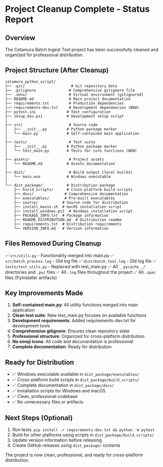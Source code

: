 # Project Cleanup Complete - Status Report

## Overview
The Cetamura Batch Ingest Tool project has been successfully cleaned and organized for professional distribution.

## Project Structure (After Cleanup)
```
cetamura_python_script/
├── .git/                     # Git repository data
├── .gitignore               # Comprehensive gitignore file
├── .venv/                   # Virtual environment (gitignored)
├── README.md                # Main project documentation
├── requirements.txt         # Production dependencies
├── requirements-dev.txt     # Development dependencies (NEW)
├── pytest.ini              # Test configuration
├── setup_dev.ps1           # Development setup script
│
├── src/                     # Source code
│   ├── __init__.py         # Python package marker
│   └── main.py             # Self-contained main application
│
├── tests/                   # Test suite
│   ├── __init__.py         # Python package marker
│   └── test_main.py        # Tests for core functions (NEW)
│
├── assets/                  # Project assets
│   └── README.md           # Assets documentation
│
├── dist/                    # Build output (local builds)
│   └── main.exe            # Windows executable
│
└── dist_package/           # Distribution package
    ├── build_scripts/      # Cross-platform build scripts
    ├── docs/              # Comprehensive documentation
    ├── executables/       # Pre-built executables
    ├── source/           # Source code for distribution
    ├── install_macos.sh  # macOS installation script
    ├── install_windows.ps1  # Windows installation script
    ├── PACKAGE_INFO.txt  # Package information
    ├── README_DISTRIBUTION.md  # Distribution readme
    ├── requirements.txt  # Distribution requirements
    └── VERSION_INFO.md   # Version information
```

## Files Removed During Cleanup
✅ `src/utils.py` - Functionality merged into main.py
✅ `src/batch_process.log` - Old log file
✅ `dist/batch_tool.log` - Old log file
✅ `tests/test_utils.py` - Replaced with test_main.py
✅ All `__pycache__/` directories and `.pyc` files
✅ All `.log` files throughout the project
✅ All `.spec` files (PyInstaller artifacts)

## Key Improvements Made
1. **Self-contained main.py**: All utility functions merged into main application
2. **Clean test suite**: New test_main.py focuses on available functions
3. **Development requirements**: Added requirements-dev.txt for development tools
4. **Comprehensive gitignore**: Ensures clean repository state
5. **Professional structure**: Organized for cross-platform distribution
6. **No emoji icons**: All code and documentation is professional
7. **Complete documentation**: Ready for distribution

## Ready for Distribution
- ✅ Windows executable available in `dist_package/executables/`
- ✅ Cross-platform build scripts in `dist_package/build_scripts/`
- ✅ Complete documentation in `dist_package/docs/`
- ✅ Installation scripts for Windows and macOS
- ✅ Clean, professional codebase
- ✅ No unnecessary files or artifacts

## Next Steps (Optional)
1. Run tests: `pip install -r requirements-dev.txt && python -m pytest`
2. Build for other platforms using scripts in `dist_package/build_scripts/`
3. Update version information before releasing
4. Create GitHub releases using `dist_package/` contents

The project is now clean, professional, and ready for cross-platform distribution.
